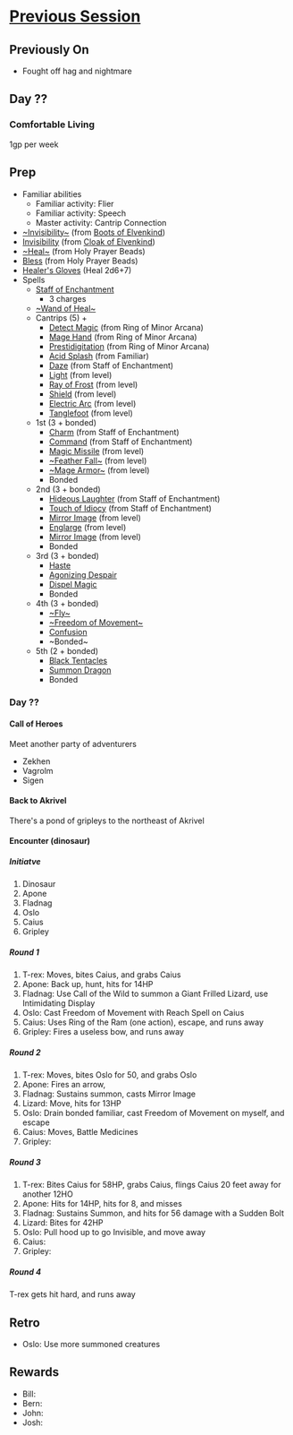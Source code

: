 # [Previous Session](./2021-07-13.md)

## Previously On

- Fought off hag and nightmare

## Day ??

### Comfortable Living

1gp per week

## Prep

- Familiar abilities
  - Familiar activity: Flier
  - Familiar activity: Speech
  - Master activity: Cantrip Connection
- [~Invisibility~](https://pf2.d20pfsrd.com/spell/see-invisibility/) (from [Boots of Elvenkind](https://2e.aonprd.com/Equipment.aspx?ID=413))
- [Invisibility](https://pf2.d20pfsrd.com/spell/see-invisibility/) (from [Cloak of Elvenkind](https://2e.aonprd.com/Equipment.aspx?ID=424))
- [~Heal~](https://2e.aonprd.com/Equipment.aspx?ID=256) (from Holy Prayer Beads)
- [Bless](https://2e.aonprd.com/Spells.aspx?ID=25) (from Holy Prayer Beads)
- [Healer's Gloves](https://2e.aonprd.com/Equipment.aspx?ID=444) (Heal 2d6+7)
- Spells
  - [Staff of Enchantment](https://pf2.easytool.es/index.php?id=2788)
    - 3 charges
  - [~Wand of Heal~](https://pf2.easytool.es/index.php?id=2803)
  - Cantrips (5) + 
    - [Detect Magic](https://pf2.d20pfsrd.com/spell/detect-magic/) (from Ring of Minor Arcana)
    - [Mage Hand](https://pf2.d20pfsrd.com/spell/mage-hand/) (from Ring of Minor Arcana)
    - [Prestidigitation](https://pf2.d20pfsrd.com/spell/prestidigitation/) (from Ring of Minor Arcana)
    - [Acid Splash](https://pf2.d20pfsrd.com/spell/acid-splash/) (from Familiar)
    - [Daze](https://pf2.d20pfsrd.com/spell/daze/) (from Staff of Enchantment)
    - [Light](https://pf2.d20pfsrd.com/spell/light/) (from level)
    - [Ray of Frost](https://pf2.d20pfsrd.com/spell/ray-of-frost/) (from level)
    - [Shield](https://pf2.d20pfsrd.com/spell/shield/) (from level)
    - [Electric Arc](https://pf2.d20pfsrd.com/spell/electric-arc/) (from level)
    - [Tanglefoot](https://pf2.d20pfsrd.com/spell/tanglefoot/) (from level)
  - 1st (3 + bonded)
    - [Charm](https://pf2.d20pfsrd.com/spell/charm/) (from Staff of Enchantment)
    - [Command](https://pf2.d20pfsrd.com/spell/command/) (from Staff of Enchantment)
    - [Magic Missile](https://pf2.d20pfsrd.com/spell/magic-missile/) (from level)
    - [~Feather Fall~](https://pf2.d20pfsrd.com/spell/feather-fall/) (from level)
    - [~Mage Armor~](https://pf2.d20pfsrd.com/spell/mage-armor/) (from level)
    - Bonded
  - 2nd (3 + bonded)
    - [Hideous Laughter](https://pf2.d20pfsrd.com/spell/hideous-laughter/) (from Staff of Enchantment)
    - [Touch of Idiocy](https://pf2.d20pfsrd.com/spell/touch-of-idiocy/) (from Staff of Enchantment)
    - [Mirror Image](https://pf2.d20pfsrd.com/spell/mirror-image/) (from level)
    - [Englarge](https://pf2.d20pfsrd.com/spell/enlarge/) (from level)
    - [Mirror Image](https://pf2.d20pfsrd.com/spell/mirror-image/) (from level)
    - Bonded
  - 3rd (3 + bonded)
    - [Haste](https://pf2.d20pfsrd.com/spell/haste)
    - [Agonizing Despair](https://pf2.d20pfsrd.com/spell/agonizing-despair) 
    - [Dispel Magic](https://pf2.d20pfsrd.com/spell/dispel-magic/)
    - Bonded
  - 4th (3 + bonded)
    - [~Fly~](https://pf2.d20pfsrd.com/spell/fly/)
    - [~Freedom of Movement~](https://pf2.d20pfsrd.com/spell/freedom-of-movement/)
    - [Confusion](https://pf2.d20pfsrd.com/spell/confusion/)
    - ~Bonded~
  - 5th (2 + bonded)
    - [Black Tentacles](https://pf2.d20pfsrd.com/spell/black-tentacles/)
    - [Summon Dragon](https://pf2.d20pfsrd.com/spell/summon-dragon/)
    - Bonded

### Day ??

#### Call of Heroes

Meet another party of adventurers

- Zekhen
- Vagrolm
- Sigen

#### Back to Akrivel

There's a pond of gripleys to the northeast of Akrivel

#### Encounter (dinosaur)

##### Initiatve

1. Dinosaur
1. Apone
1. Fladnag
1. Oslo
1. Caius
1. Gripley

##### Round 1

1. T-rex: Moves, bites Caius, and grabs Caius
1. Apone: Back up, hunt, hits for 14HP
1. Fladnag: Use Call of the Wild to summon a Giant Frilled Lizard, use Intimidating Display
1. Oslo: Cast Freedom of Movement with Reach Spell on Caius
1. Caius: Uses Ring of the Ram (one action), escape, and runs away
1. Gripley: Fires a useless bow, and runs away

##### Round 2

1. T-rex: Moves, bites Oslo for 50, and grabs Oslo
1. Apone: Fires an arrow, 
1. Fladnag: Sustains summon, casts Mirror Image
1. Lizard:  Move, hits for 13HP
1. Oslo: Drain bonded familiar, cast Freedom of Movement on myself, and escape
1. Caius: Moves, Battle Medicines 
1. Gripley: 

##### Round 3

1. T-rex: Bites Caius for 58HP, grabs Caius, flings Caius 20 feet away for another 12HO
1. Apone: Hits for 14HP, hits for 8, and misses
1. Fladnag: Sustains Summon, and hits for 56 damage with a Sudden Bolt
1. Lizard: Bites for 42HP
1. Oslo: Pull hood up to go Invisible, and move away
1. Caius: 
1. Gripley: 

##### Round 4

T-rex gets hit hard, and runs away
  
## Retro

- Oslo: Use more summoned creatures

## Rewards

- Bill: 
- Bern: 
- John: 
- Josh: 
